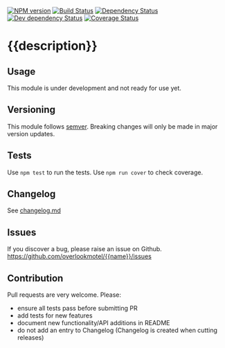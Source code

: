 [![NPM version](https://img.shields.io/npm/v/{{name}}.svg)](https://www.npmjs.com/package/{{name}})
[![Build Status](https://img.shields.io/travis/overlookmotel/{{name}}/master.svg)](http://travis-ci.org/overlookmotel/{{name}})
[![Dependency Status](https://img.shields.io/david/overlookmotel/{{name}}.svg)](https://david-dm.org/overlookmotel/{{name}})
[![Dev dependency Status](https://img.shields.io/david/dev/overlookmotel/{{name}}.svg)](https://david-dm.org/overlookmotel/{{name}})
[![Coverage Status](https://img.shields.io/coveralls/overlookmotel/{{name}}/master.svg)](https://coveralls.io/r/overlookmotel/{{name}})

# {{description}}

## Usage

This module is under development and not ready for use yet.

## Versioning

This module follows [semver](https://semver.org/). Breaking changes will only be made in major version updates.

## Tests

Use `npm test` to run the tests. Use `npm run cover` to check coverage.

## Changelog

See [changelog.md](https://github.com/overlookmotel/{{name}}/blob/master/changelog.md)

## Issues

If you discover a bug, please raise an issue on Github. https://github.com/overlookmotel/{{name}}/issues

## Contribution

Pull requests are very welcome. Please:

* ensure all tests pass before submitting PR
* add tests for new features
* document new functionality/API additions in README
* do not add an entry to Changelog (Changelog is created when cutting releases)
